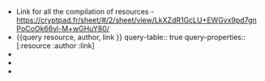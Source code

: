 - Link for all the compilation of resources - https://cryptpad.fr/sheet/#/2/sheet/view/LkXZdR1GcLU+EWGvx9pd7gnPoCoOk66vl-M+wGHuY80/
- {{query resource, author, link }}
  query-table:: true
  query-properties:: [:resource :author :link]
-
-
-